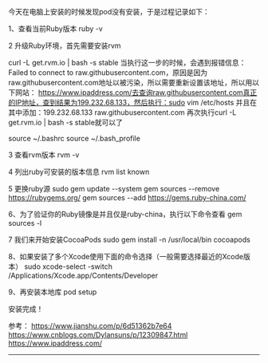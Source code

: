 
今天在电脑上安装的时候发现pod没有安装，于是过程记录如下：

1、查看当前Ruby版本
ruby -v

2 升级Ruby环境，首先需要安装rvm

curl -L get.rvm.io | bash -s stable 
当执行这一步的时候，会遇到报错信息：Failed to connect to raw.githubusercontent.com，原因是因为raw.githubusercontent.com地址以被污染，所以需要重新设置该地址，所以用以下网站：
https://www.ipaddress.com/去查询raw.githubusercontent.com真正的IP地址，查到结果为199.232.68.133，然后执行：sudo vim /etc/hosts
并且在其中添加：199.232.68.133  raw.githubusercontent.com
再次执行curl -L get.rvm.io | bash -s stable就可以了

source ~/.bashrc
source ~/.bash_profile

3 查看rvm版本
rvm -v

4 列出ruby可安装的版本信息
rvm list known

5 更换ruby源
sudo gem update --system
gem sources --remove https://rubygems.org/
gem sources --add https://gems.ruby-china.com/

6、为了验证你的Ruby镜像是并且仅是ruby-china，执行以下命令查看
gem sources -l

7 我们来开始安装CocoaPods
sudo gem install -n /usr/local/bin cocoapods

8、如果安装了多个Xcode使用下面的命令选择（一般需要选择最近的Xcode版本）
sudo xcode-select -switch /Applications/Xcode.app/Contents/Developer

9、再安装本地库
pod setup

安装完成！

参考：
https://www.jianshu.com/p/6d51362b7e64
https://www.cnblogs.com/Dylansuns/p/12309847.html
https://www.ipaddress.com/




------------------------------------------------------------------------------------------------------------------------------------------------

